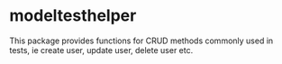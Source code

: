 # modeltesthelper

This package provides functions for CRUD methods commonly used in tests, ie create user, update user, delete user etc.
